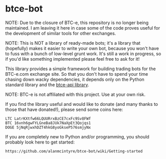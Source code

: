 btce-bot
========

NOTE: Due to the closure of BTC-e, this repository is no longer being maintained. 
I am leaving it here in case some of the code proves useful for the development of 
similar tools for other exchanges.

NOTE: This is NOT a library of ready-made bots; it's a library that (hopefully)
makes it easier to write your own bot, because you won't have to fuss with
a bunch of low-level grunt work.  It's still a work in progress, so if you'd
like something implemented please feel free to ask for it!

This library provides a simple framework for building trading bots for the 
BTC-e.com exchange site.  So that you don't have to spend your time chasing
down wacky dependencies, it depends only on the Python standard library and 
the [btce-api library](https://github.com/codereclaimers/btce-api).    

NOTE: BTC-e is not affiliated with this project.  Use at your own risk.

If you find the library useful and would like to donate (and many thanks to 
those that have donated!), please send some coins here:

    LTC LatrKXtfw66LQUURrxBzCE7cxFc9Sv8FWf
    BTC 16vnh6gwFYLGneBa8JUk7NaXpEt3Qojqs1
    DOGE 5jNqRjwxhDZT4hkG8yoGkseP576smjyNx

If you are completely new to Python and/or programming, you should probably
look here to get started:

    https://github.com/alanmcintyre/btce-bot/wiki/Getting-started

